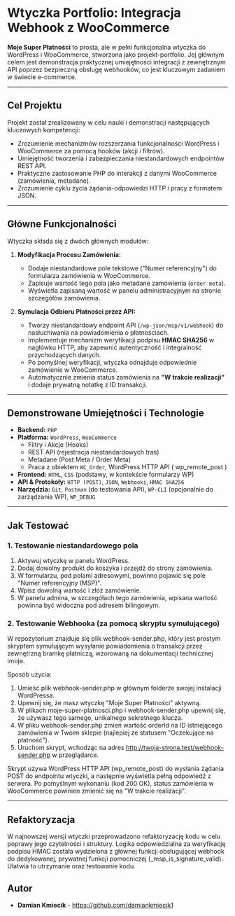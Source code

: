 # Wtyczka Portfolio: Integracja Webhook z WooCommerce

**Moje Super Płatności** to prosta, ale w pełni funkcjonalna wtyczka do WordPress i WooCommerce, stworzona jako projekt-portfolio. Jej głównym celem jest demonstracja praktycznej umiejętności integracji z zewnętrznym API poprzez bezpieczną obsługę webhooków, co jest kluczowym zadaniem w świecie e-commerce.

---

## Cel Projektu

Projekt został zrealizowany w celu nauki i demonstracji następujących kluczowych kompetencji:
*   Zrozumienie mechanizmów rozszerzania funkcjonalności WordPress i WooCommerce za pomocą hooków (akcji i filtrów).
*   Umiejętność tworzenia i zabezpieczania niestandardowych endpointów REST API.
*   Praktyczne zastosowanie PHP do interakcji z danymi WooCommerce (zamówienia, metadane).
*   Zrozumienie cyklu życia żądania-odpowiedzi HTTP i pracy z formatem JSON.

---

## Główne Funkcjonalności

Wtyczka składa się z dwóch głównych modułów:

1.  **Modyfikacja Procesu Zamówienia:**
    *   Dodaje niestandardowe pole tekstowe ("Numer referencyjny") do formularza zamówienia w WooCommerce.
    *   Zapisuje wartość tego pola jako metadane zamówienia (`order meta`).
    *   Wyświetla zapisaną wartość w panelu administracyjnym na stronie szczegółów zamówienia.

2.  **Symulacja Odbioru Płatności przez API:**
    *   Tworzy niestandardowy endpoint API (`/wp-json/msp/v1/webhook`) do nasłuchiwania na powiadomienia o płatnościach.
    *   Implementuje mechanizm weryfikacji podpisu **HMAC SHA256** w nagłówku HTTP, aby zapewnić autentyczność i integralność przychodzących danych.
    *   Po pomyślnej weryfikacji, wtyczka odnajduje odpowiednie zamówienie w WooCommerce.
    *   Automatycznie zmienia status zamówienia na **"W trakcie realizacji"** i dodaje prywatną notatkę z ID transakcji.

---

## Demonstrowane Umiejętności i Technologie

*   **Backend:** `PHP`
*   **Platforma:** `WordPress`, `WooCommerce`
    *   Filtry i Akcje (Hooks)
    *   REST API (rejestracja niestandardowych tras)
    *   Metadane (Post Meta / Order Meta)
    *   Praca z obiektem `WC_Order`, WordPress HTTP API ( wp_remote_post )
*   **Frontend:** `HTML`, `CSS` (podstawy, w kontekście formularzy WP)
*   **API & Protokoły:** `HTTP (POST)`, `JSON`, `Webhooki`, `HMAC SHA256`
*   **Narzędzia:** `Git`, `Postman` (do testowania API), `WP-CLI` (opcjonalnie do zarządzania WP), `WP_DEBUG`

---

## Jak Testować

### 1. Testowanie niestandardowego pola
1.  Aktywuj wtyczkę w panelu WordPress.
2.  Dodaj dowolny produkt do koszyka i przejdź do strony zamówienia.
3.  W formularzu, pod polami adresowymi, powinno pojawić się pole "Numer referencyjny (MSP)".
4.  Wpisz dowolną wartość i złóż zamówienie.
5.  W panelu admina, w szczegółach tego zamówienia, wpisana wartość powinna być widoczna pod adresem bilingowym.

### 2. Testowanie Webhooka (za pomocą skryptu symulującego)
W repozytorium znajduje się plik webhook-sender.php, który jest prostym skryptem symulującym wysyłanie powiadomienia o transakcji przez zewnętrzną bramkę płatniczą, wzorowaną na dokumentacji technicznej imoje.

Sposób użycia:
1. Umieść plik webhook-sender.php w głównym folderze swojej instalacji WordPressa.
2. Upewnij się, że masz wtyczkę "Moje Super Płatności" aktywną.
3. W plikach moje-super-platnosci.php i webhook-sender.php upewnij się, że używasz tego samego, unikalnego sekretnego klucza.
4. W pliku webhook-sender.php zmień wartość orderId na ID istniejącego zamówienia w Twoim sklepie (najlepiej ze statusem "Oczekujące na płatność").
5. Uruchom skrypt, wchodząc na adres http://twoja-strona.test/webhook-sender.php w przeglądarce.

Skrypt używa WordPress HTTP API (wp_remote_post) do wysłania żądania POST do endpointu wtyczki, a następnie wyświetla pełną odpowiedź z serwera. Po pomyślnym wykonaniu (kod 200 OK), status zamówienia w WooCommerce powinien zmienić się na "W trakcie realizacji".

---

## Refaktoryzacja

W najnowszej wersji wtyczki przeprowadzono refaktoryzację kodu w celu poprawy jego czytelności i struktury. Logika odpowiedzialna za weryfikację podpisu HMAC została wydzielona z głównej funkcji obsługującej webhook do dedykowanej, prywatnej funkcji pomocniczej (_msp_is_signature_valid). Ułatwia to utrzymanie oraz testowanie kodu.

## Autor

*   **Damian Kmiecik** - https://github.com/damiankmiecik1
